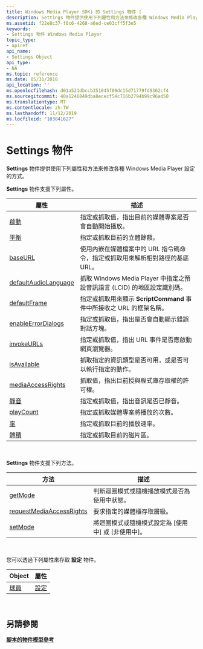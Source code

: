 ```yaml
---
title: Windows Media Player SDK) 的 Settings 物件 (
description: Settings 物件提供使用下列屬性和方法來修改各種 Windows Media Player 設定的方式。
ms.assetid: f22e8c37-f0c6-4268-a6ed-ce03cff5f3e5
keywords:
- Settings 物件 Windows Media Player
topic_type:
- apiref
api_name:
- Settings Object
api_type:
- NA
ms.topic: reference
ms.date: 05/31/2018
api_location: ''
ms.openlocfilehash: d01a521dbccb351045f09dc15d71779fd9362cf4
ms.sourcegitcommit: 40a1246849dba8ececf54c716b2794b99c96ad50
ms.translationtype: MT
ms.contentlocale: zh-TW
ms.lasthandoff: 11/12/2019
ms.locfileid: "103841627"
---
```

# <a name="settings-object"></a>Settings 物件

**Settings** 物件提供使用下列屬性和方法來修改各種 Windows Media Player 設定的方式。

**Settings** 物件支援下列屬性。



| 屬性                                                  | 描述                                                                                                                      |
|-----------------------------------------------------------|----------------------------------------------------------------------------------------------------------------------------------|
| [啟動](settings-autostart.md)                       | 指定或抓取值，指出目前的媒體專案是否會自動開始播放。                           |
| [平衡](settings-balance.md)                           | 指定或抓取目前的立體餘額。                                                                               |
| [baseURL](settings-baseurl.md)                           | 使用內嵌在媒體檔案中的 URL 指令碼命令，指定或抓取用來解析相對路徑的基底 URL。 |
| [defaultAudioLanguage](settings-defaultaudiolanguage.md) | 抓取 Windows Media Player 中指定之預設音訊語言 (LCID) 的地區設定識別碼。                          |
| [defaultFrame](settings-defaultframe.md)                 | 指定或抓取用來顯示 **ScriptCommand** 事件中所接收之 URL 的框架名稱。                |
| [enableErrorDialogs](settings-enableerrordialogs.md)     | 指定或抓取值，指出是否會自動顯示錯誤對話方塊。                                    |
| [invokeURLs](settings-invokeurls.md)                     | 指定或抓取值，指出 URL 事件是否應啟動網頁瀏覽器。                                        |
| [isAvailable](settings-isavailable.md)                   | 抓取指定的資訊類型是否可用，或是否可以執行指定的動作。                           |
| [mediaAccessRights](settings-mediaaccessrights.md)       | 抓取值，指出目前授與程式庫存取權的許可權。                                                    |
| [靜音](settings-mute.md)                                 | 指定或抓取值，指出音訊是否已靜音。                                                                |
| [playCount](settings-playcount.md)                       | 指定或抓取媒體專案將播放的次數。                                                               |
| [率](settings-rate.md)                                 | 指定或抓取目前的播放速率。                                                                                |
| [體積](settings-volume.md)                             | 指定或抓取目前的磁片區。                                                                                       |



 

**Settings** 物件支援下列方法。



| 方法                                                            | 描述                                                 |
|-------------------------------------------------------------------|-------------------------------------------------------------|
| [getMode](settings-getmode.md)                                   | 判斷迴圈模式或隨機播放模式是否為使用中狀態。 |
| [requestMediaAccessRights](settings-requestmediaaccessrights.md) | 要求指定的媒體櫃存取層級。        |
| [setMode](settings-setmode.md)                                   | 將迴圈模式或隨機模式設定為 [使用中] 或 [非使用中]。   |



 

您可以透過下列屬性來存取 **設定** 物件。



| Object                      | 屬性                        |
|-----------------------------|---------------------------------|
| [球員](player-object.md) | [設定](player-settings.md) |



 

## <a name="see-also"></a>另請參閱

<dl> <dt>

[**腳本的物件模型參考**](object-model-reference-for-scripting.md)
</dt> </dl>

 

 





